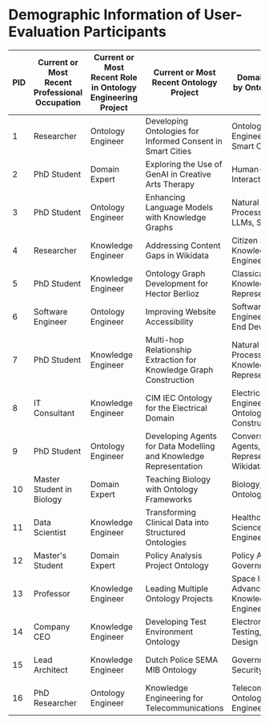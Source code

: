 # Demographic Information of User-Evaluation Participants

| PID | Current or Most Recent Professional Occupation | Current or Most Recent Role in Ontology Engineering Project | Current or Most Recent Ontology Project                              | Domains Covered by Ontology Project               | Experience with Ontology Construction | Familiarity with AI Chatbots       | Familiarity with Ontology User Stories |
|-----|-------------------------------------------------|------------------------------------------------------------|-----------------------------------------------------------------------|--------------------------------------------------|---------------------------------------|-----------------------------------|--------------------------------------|
| 1   | Researcher                                      | Ontology Engineer                                          | Developing Ontologies for Informed Consent in Smart Cities            | Ontology Engineering and Smart Cities             | 5 - Expert                            | 3 - Moderately familiar            | 5 - Extremely familiar              |
| 2   | PhD Student                                     | Domain Expert                                              | Exploring the Use of GenAI in Creative Arts Therapy                   | Human-Computer Interaction                       | 1 - No experience                     | 3 - Moderately familiar            | 1 - Not familiar                   |
| 3   | PhD Student                                     | Ontology Engineer                                          | Enhancing Language Models with Knowledge Graphs                       | Natural Language Processing (NLP), LLMs, Safety   | 1 - No experience                     | 4 - Very familiar                  | 1 - Not familiar                   |
| 4   | Researcher                                      | Knowledge Engineer                                         | Addressing Content Gaps in Wikidata                                   | Citizen Science, Knowledge Engineering           | 2 - Beginner                          | 3 - Moderately familiar            | 2 - Slightly familiar              |
| 5   | PhD Student                                     | Knowledge Engineer                                         | Ontology Graph Development for Hector Berlioz                         | Classical Music, Knowledge Representation         | 4 - Advanced                          | 4 - Very familiar                  | 1 - Not familiar                   |
| 6   | Software Engineer                               | Ontology Engineer                                          | Improving Website Accessibility                                       | Software Engineering, Front-End Development      | 1 - No experience                     | 4 - Very familiar                  | 2 - Slightly familiar              |
| 7   | PhD Student                                     | Knowledge Engineer                                         | Multi-hop Relationship Extraction for Knowledge Graph Construction    | Natural Language Processing (NLP), Knowledge Representation | 1 - No experience                     | 4 - Very familiar                  | 3 - Moderately familiar            |
| 8   | IT Consultant                                   | Knowledge Engineer                                         | CIM IEC Ontology for the Electrical Domain                            | Electrical Engineering, Ontology Construction     | 3 - Intermediate                      | 4 - Very familiar                  | 3 - Moderately familiar            |
| 9   | PhD Student                                     | Ontology Engineer                                          | Developing Agents for Data Modelling and Knowledge Representation     | Conversational Agents, Knowledge Representation, Wikidata | 2 - Beginner                          | 5 - Extremely familiar             | 2 - Slightly familiar              |
| 10  | Master Student in Biology                       | Domain Expert                                              | Teaching Biology with Ontology Frameworks                             | Biology, Educational Ontologies                  | 1 - No experience                     | 2 - Slightly familiar              | 1 - Not familiar                   |
| 11  | Data Scientist                                  | Knowledge Engineer                                         | Transforming Clinical Data into Structured Ontologies                 | Healthcare, Data Science, Ontology Engineering   | 3 - Intermediate                      | 4 - Very familiar                  | 1 - Not familiar                   |
| 12  | Master's Student                                | Domain Expert                                              | Policy Analysis Project Ontology                                      | Policy Analysis, Government Data                 | 2 - Beginner                          | 4 - Very familiar                  | 2 - Slightly familiar              |
| 13  | Professor                                       | Knowledge Engineer                                         | Leading Multiple Ontology Projects                                    | Space Industry, Advanced Knowledge Engineering    | 5 - Expert                            | 5 - Extremely familiar             | 4 - Very familiar                  |
| 14  | Company CEO                                     | Knowledge Engineer                                         | Developing Test Environment Ontology                                  | Electronic Board Testing, Ontology Design         | 4 - Advanced                          | 4 - Very familiar                  | 3 - Moderately familiar            |
| 15  | Lead Architect                                  | Knowledge Engineer                                         | Dutch Police SEMA MIB Ontology                                        | Government, Security, Intelligence               | 4 - Advanced                          | 5 - Extremely familiar             | 3 - Moderately familiar            |
| 16  | PhD Researcher                                  | Ontology Engineer                                          | Knowledge Engineering for Telecommunications                          | Telecommunications, Ontology Engineering          | 4 - Advanced                          | 4 - Very familiar                  | 4 - Very familiar                  |
